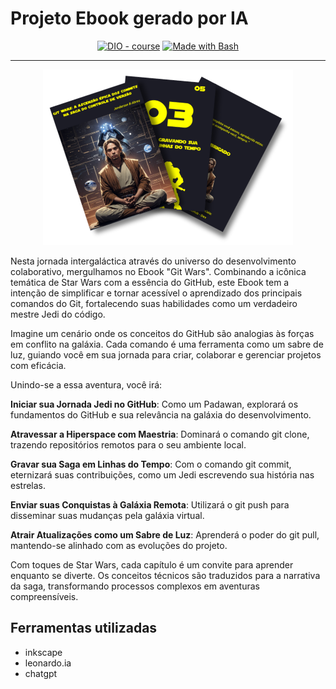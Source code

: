 # Projeto Ebook gerado por IA


<p align="center">
<a href="https://dio.me/"><img src="https://img.shields.io/badge/DIO-Course-28DA77?logo=youtube" alt="DIO - course"></a>
<a href="https://www.gnu.org/software/bash/" title="Go to Bash homepage"><img src="https://img.shields.io/badge/Prompt-Project-blue?logo=gnu-bash&amp;logoColor=white" alt="Made with Bash"></a></p>

-------



<p align="center">
<img 
    src="./assets/ebook_pag..png"
    width="400"  
/>
</p>


Nesta jornada intergaláctica através do universo do desenvolvimento colaborativo, mergulhamos no Ebook "Git Wars". Combinando a icônica temática de Star Wars com a essência do GitHub, este Ebook tem a intenção de simplificar e tornar acessível o aprendizado dos principais comandos do Git, fortalecendo suas habilidades como um verdadeiro mestre Jedi do código.

Imagine um cenário onde os conceitos do GitHub são analogias às forças em conflito na galáxia. Cada comando é uma ferramenta como um sabre de luz, guiando você em sua jornada para criar, colaborar e gerenciar projetos com eficácia.

Unindo-se a essa aventura, você irá:

**Iniciar sua Jornada Jedi no GitHub**: Como um Padawan, explorará os fundamentos do GitHub e sua relevância na galáxia do desenvolvimento.

**Atravessar a Hiperspace com Maestria**: Dominará o comando git clone, trazendo repositórios remotos para o seu ambiente local.

**Gravar sua Saga em Linhas do Tempo**: Com o comando git commit, eternizará suas contribuições, como um Jedi escrevendo sua história nas estrelas.

**Enviar suas Conquistas à Galáxia Remota**: Utilizará o git push para disseminar suas mudanças pela galáxia virtual.

**Atrair Atualizações como um Sabre de Luz**: Aprenderá o poder do git pull, mantendo-se alinhado com as evoluções do projeto.

Com toques de Star Wars, cada capítulo é um convite para aprender enquanto se diverte. Os conceitos técnicos são traduzidos para a narrativa da saga, transformando processos complexos em aventuras compreensíveis.




## Ferramentas utilizadas

- inkscape
- leonardo.ia
- chatgpt
